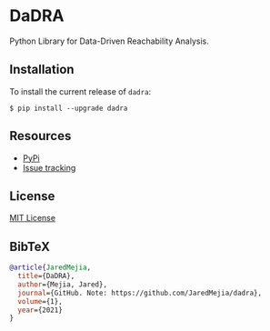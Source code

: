 # DaDRA
Python Library for Data-Driven Reachability Analysis.

## Installation
To install the current release of `dadra`:
```
$ pip install --upgrade dadra
```

## Resources
* [PyPi](https://pypi.org/project/dadra/)
* [Issue tracking](https://github.com/JaredMejia/dadra/issues)

## License
[MIT License](https://github.com/JaredMejia/dadra/blob/main/LICENSE)

## BibTeX
```bibtex
@article{JaredMejia,
  title={DaDRA},
  author={Mejia, Jared},
  journal={GitHub. Note: https://github.com/JaredMejia/dadra},
  volume={1},
  year={2021}
}
```

